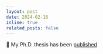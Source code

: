 ```yaml
---
layout: post
date: 2024-02-16
inline: true
related_posts: false
---
```


📰 My Ph.D. thesis has been [published](https://doi.org/10779/uos.25205423.v1) 
